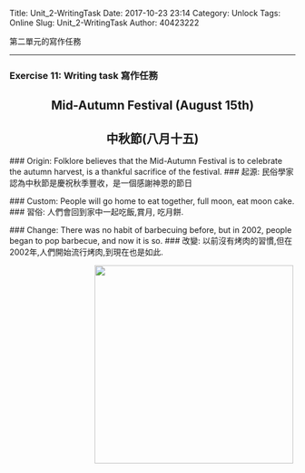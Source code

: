 Title: Unit_2-WritingTask
Date: 2017-10-23 23:14
Category: Unlock
Tags: Online
Slug: Unit_2-WritingTask
Author: 40423222

第二單元的寫作任務

<!-- PELICAN_END_SUMMARY -->
<!-- 第一單元的寫作任務 -->
<hr>

### Exercise 11: Writing task 寫作任務
<h2 align="center">Mid-Autumn Festival (August 15th)</h2>
<h2 align="center">中秋節(八月十五)</h2>
### Origin:
Folklore believes that the Mid-Autumn Festival is to celebrate the autumn harvest, is a thankful sacrifice of the festival.
### 起源:
民俗學家認為中秋節是慶祝秋季豐收，是一個感謝神恩的節日
<p>
### Custom:
People will go home to eat together, full moon, eat moon cake.
### 習俗:
人們會回到家中一起吃飯,賞月, 吃月餅.
<p>
### Change:
There was no habit of barbecuing before, but in 2002, people began to pop barbecue, and now it is so.
### 改變:
以前沒有烤肉的習慣,但在2002年,人們開始流行烤肉,到現在也是如此.
<p>
<img src="./../data/Unit 2/Online/4.Writing task/Mid-Autumu.png" width="350" hspace="150">